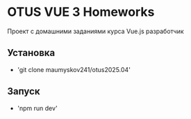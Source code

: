 # OTUS VUE 3 Homeworks

Проект с домашними заданиями курса Vue.js разработчик

## Установка
- 'git clone maumyskov241/otus2025.04'

## Запуск

- 'npm run dev'
